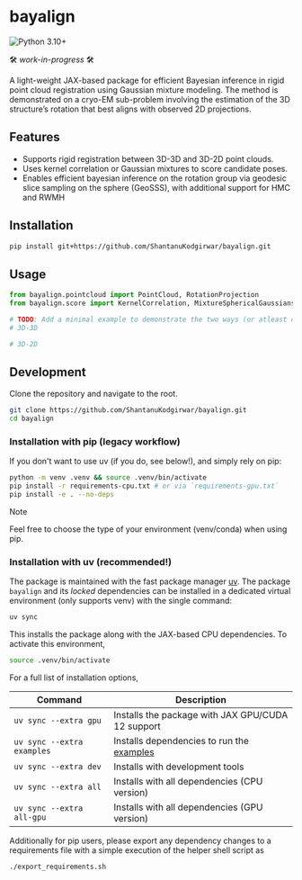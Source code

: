 # bayalign
![Python 3.10+](https://img.shields.io/badge/Python-3.10%2B-blue?logo=python&logoColor=white)

🛠️ *work-in-progress* 🛠️

A light-weight JAX-based package for efficient Bayesian inference in rigid point cloud registration using Gaussian mixture modeling. The method is demonstrated on a cryo-EM sub-problem involving the estimation of the 3D structure’s rotation that best aligns with observed 2D projections. 

## Features
- Supports rigid registration between 3D-3D and 3D-2D point clouds.
- Uses kernel correlation or Gaussian mixtures to score candidate poses.
- Enables efficient bayesian inference on the rotation group via geodesic slice sampling on the sphere (GeoSSS), with additional support for HMC and RWMH 

## Installation

```bash
pip install git+https://github.com/ShantanuKodgirwar/bayalign.git
```

## Usage

```python
from bayalign.pointcloud import PointCloud, RotationProjection
from bayalign.score import KernelCorrelation, MixtureSphericalGaussians

# TODO: Add a minimal example to demonstrate the two ways (or atleast one)
# 3D-3D

# 3D-2D
```

## Development

Clone the repository and navigate to the root.

```bash
git clone https://github.com/ShantanuKodgirwar/bayalign.git
cd bayalign
```

### Installation with pip (legacy workflow)

If you don't want to use uv (if you do, see below!), and simply rely on pip:

```bash
python -m venv .venv && source .venv/bin/activate
pip install -r requirements-cpu.txt # or via `requirements-gpu.txt`
pip install -e . --no-deps
```

> [!NOTE]  
> Feel free to choose the type of your environment (venv/conda) when using pip.

### Installation with uv (recommended!)

The package is maintained with the fast package manager [uv](https://github.com/astral-sh/uv). The package `bayalign` and its *locked* dependencies can be installed in a dedicated virtual environment (only supports venv) with the single command:

```bash
uv sync
```

This installs the package along with the JAX-based CPU dependencies. To activate this environment, 

```bash
source .venv/bin/activate
```

For a full list of installation options,

| Command                    | Description                                            |
| -------------------------- | ------------------------------------------------------ |
| `uv sync --extra gpu`      | Installs the package with JAX GPU/CUDA 12 support      |
| `uv sync --extra examples` | Installs dependencies to run the [examples](examples/) |
| `uv sync --extra dev`      | Installs with development tools                        |
| `uv sync --extra all`      | Installs with all dependencies (CPU version)           |
| `uv sync --extra all-gpu`  | Installs with all dependencies (GPU version)           |


Additionally for pip users, please export any dependency changes to a requirements file with a simple execution of the helper shell script as 

```bash
./export_requirements.sh
```


